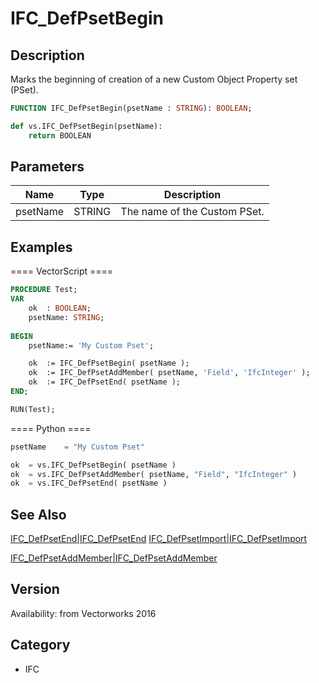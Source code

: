 # IFC_DefPsetBegin

## Description
Marks the beginning of creation of a new Custom Object Property set (PSet).

```pascal
FUNCTION IFC_DefPsetBegin(psetName : STRING): BOOLEAN;
```

```python
def vs.IFC_DefPsetBegin(psetName):
    return BOOLEAN
```

## Parameters
|Name|Type|Description|
|---|---|---|
|psetName|STRING|The name of the Custom PSet.|

## Examples
==== VectorScript ====
```pascal
PROCEDURE Test;
VAR
	ok	: BOOLEAN;
	psetName: STRING;
	
BEGIN
	psetName:= 'My Custom Pset';

	ok	:= IFC_DefPsetBegin( psetName );
	ok	:= IFC_DefPsetAddMember( psetName, 'Field', 'IfcInteger' );
	ok	:= IFC_DefPsetEnd( psetName );
END;

RUN(Test);
```
==== Python ====
```python
psetName	= "My Custom Pset"

ok	= vs.IFC_DefPsetBegin( psetName )
ok	= vs.IFC_DefPsetAddMember( psetName, "Field", "IfcInteger" )
ok	= vs.IFC_DefPsetEnd( psetName )
```

## See Also
[IFC_DefPsetEnd|IFC_DefPsetEnd](IFC_DefPsetEnd|IFC_DefPsetEnd.md)
[IFC_DefPsetImport|IFC_DefPsetImport](IFC_DefPsetImport|IFC_DefPsetImport.md)

[IFC_DefPsetAddMember|IFC_DefPsetAddMember](IFC_DefPsetAddMember|IFC_DefPsetAddMember.md)

## Version
Availability: from Vectorworks 2016

## Category
* IFC

